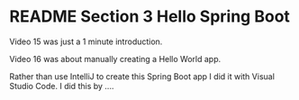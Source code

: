 # README Section 3 Hello Spring Boot

Video 15 was just a 1 minute introduction.

Video 16 was about manually creating a Hello World app. 





Rather than use IntelliJ to create this Spring Boot app I did it with Visual Studio Code. I did this by ....